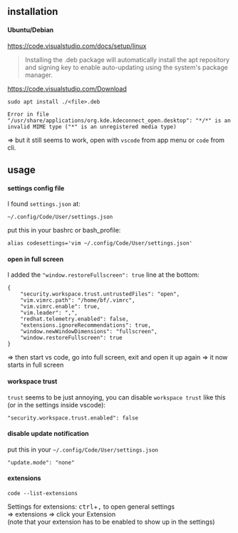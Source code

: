 ## installation

#### Ubuntu/Debian

https://code.visualstudio.com/docs/setup/linux

> Installing the .deb package will automatically install the apt repository \
and signing key to enable auto-updating using the system's package manager.

https://code.visualstudio.com/Download

```
sudo apt install ./<file>.deb
```

```
Error in file "/usr/share/applications/org.kde.kdeconnect_open.desktop": "*/*" is an invalid MIME type ("*" is an unregistered media type)
```
=> but it still seems to work, open with `vscode` from app menu or `code` from cli.

## usage

#### settings config file

I found `settings.json` at:
```
~/.config/Code/User/settings.json
```

put this in your bashrc or bash_profile:
```
alias codesettings='vim ~/.config/Code/User/settings.json'
```

#### open in full screen

I added the `"window.restoreFullscreen": true` line at the bottom:
```
{
    "security.workspace.trust.untrustedFiles": "open",
    "vim.vimrc.path": "/home/bf/.vimrc",
    "vim.vimrc.enable": true,
    "vim.leader": ",",
    "redhat.telemetry.enabled": false,
    "extensions.ignoreRecommendations": true,
    "window.newWindowDimensions": "fullscreen",
    "window.restoreFullscreen": true
}
```

=> then start vs code, go into full screen, exit and open it up again => it now starts in full screen

#### workspace trust

`trust` seems to be just annoying, you can disable `workspace trust` like this (or in the settings inside vscode):
```
"security.workspace.trust.enabled": false
```

#### disable update notification

put this in your `~/.config/Code/User/settings.json`
```
"update.mode": "none"
```

#### extensions

```
code --list-extensions
```


Settings for extensions: <kbd>ctrl</kbd>+<kbd>,</kbd> to open general settings\
=> extensions => click your Extension\
(note that your extension has to be enabled to show up in the settings)
